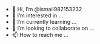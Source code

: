 - 👋 Hi, I’m @ismail982153232
- 👀 I’m interested in ...
- 🌱 I’m currently learning ...
- 💞️ I’m looking to collaborate on ...
- 📫 How to reach me ...

<!---
ismail982153232/ismail982153232 is a ✨ special ✨ repository because its `README.md` (this file) appears on your GitHub profile.
You can click the Preview link to take a look at your changes.
--h->

